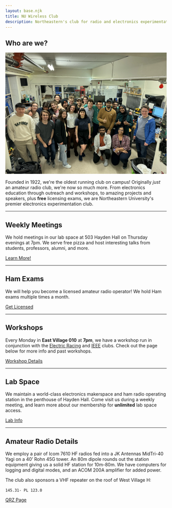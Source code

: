```yaml
---
layout: base.njk
title: NU Wireless Club
description: Northeastern's club for radio and electronics experimentation
---
```


## Who are we?

![](img/club-s24.webp)

Founded in 1922, we're the oldest running club on campus! Originally *just* an amateur radio club, we're now so much more. From electronics education through outreach and workshops, to amazing projects and speakers, plus **free** licensing exams, we are Northeastern University's premier electronics experimentation club.

-------------------------

## Weekly Meetings

We hold meetings in our lab space at 503 Hayden Hall on Thursday evenings at 7pm. We serve free pizza and host interesting talks from students, professors, alumni, and more.

<a href="/meetings" class="retro-button">Learn More!</a>

-------------------------

## Ham Exams

We will help you become a licensed amateur radio operator! We hold Ham exams multiple times a month.

<a href="/exams" class="retro-button">Get Licensed</a>

-------------------------

## Workshops

Every Monday in **East Village 010** at **7pm**, we have a workshop run in conjunction with the [Electric Racing](https://electricracing.northeastern.edu/) and [IEEE](https://coe.northeastern.edu/orgs/ieee-institute-of-electrical-and-electronics-engineers-nu-student-chapter/) clubs. Check out the page below for more info and past workshops.

<a href="/workshop" class="retro-button">Workshop Details</a>

-------------------------

## Lab Space

We maintain a world-class electronics makerspace and ham radio operating station in the penthouse of Hayden Hall. Come visit us during a weekly meeting, and learn more about our membership for **unlimited** lab space access.

<a href="/workshop" class="retro-button">Lab Info</a>

-------------------------

## Amateur Radio Details

We employ a pair of Icom 7610 HF radios fed into a JK Antennas MidTri-40 Yagi on a 40’ Rohn 45G tower. An 80m dipole rounds out the station equipment giving us a solid HF station for 10m-80m. We have computers for logging and digital modes, and an ACOM 200A amplifier for added power.

The club also sponsors a VHF repeater on the roof of West Village H:

`145.31- PL 123.0`

<a href="https://www.qrz.com/db/W1KBN" class="retro-button">QRZ Page</a>

